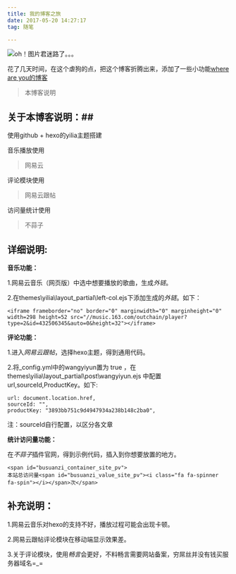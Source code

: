 ```yaml
---
title: 我的博客之旅
date: 2017-05-20 14:27:17
tag: 随笔

---
```


![oh！图片君迷路了。。。](/img/03.jpg)

花了几天时间，在这个虐狗的点，把这个博客折腾出来，添加了一些小功能[where are you的博客](https://programdreamer.github.io/ "Where are you")

>本博客说明


## **关于本博客说明：**##

使用github + hexo的yilia主题搭建

音乐播放使用
> 网易云

评论模块使用
>网易云跟帖

访问量统计使用
>不蒜子





## 详细说明: ##

<!--more-->

**音乐功能：**

1.网易云音乐（网页版）中选中想要播放的歌曲，生成*外链*。

2.在themes\yilia\layout\_partial\left-col.ejs下添加生成的*外链*。如下：

    <iframe frameborder="no" border="0" marginwidth="0" marginheight="0" width=298 height=52 src="//music.163.com/outchain/player?type=2&id=432506345&auto=0&height=32"></iframe>



**评论功能：**

1.进入*网易云跟帖*，选择hexo主题，得到通用代码。

2.将_config.yml中的wangyiyun置为 true ，在themes\yilia\layout\_partial\post\wangyiyun.ejs 中配置url,sourceId,ProductKey。如下:

    url: document.location.href, 
    sourceId: "",
    productKey: "3893bb751c9d4947934a238b148c2ba0",


注：sourceId自行配置，以区分各文章


**统计访问量功能：**

在*不蒜子*插件官网，得到示例代码，插入到你想要放置的地方。

    <span id="busuanzi_container_site_pv">
    本站总访问量<span id="busuanzi_value_site_pv"><i class="fa fa-spinner fa-spin"></i></span>次</span>


## 补充说明： ##

1.网易云音乐对hexo的支持不好，播放过程可能会出现卡顿。

2.网易云跟帖评论模块在移动端显示效果差。

3.关于评论模块，使用*畅言*会更好，不料畅言需要网站备案，穷屌丝并没有钱买服务器域名=_=